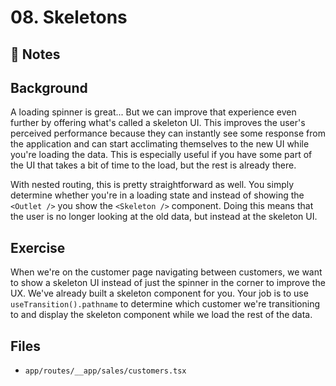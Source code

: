 # 08. Skeletons

## 📝 Notes

## Background

A loading spinner is great... But we can improve that experience even further by offering what's called a skeleton UI. This improves the user's perceived performance because they can instantly see some response from the application and can start acclimating themselves to the new UI while you're loading the data. This is especially useful if you have some part of the UI that takes a bit of time to the load, but the rest is already there.

With nested routing, this is pretty straightforward as well. You simply determine whether you're in a loading state and instead of showing the `<Outlet />` you show the `<Skeleton />` component. Doing this means that the user is no longer looking at the old data, but instead at the skeleton UI.

## Exercise

When we're on the customer page navigating between customers, we want to show a skeleton UI instead of just the spinner in the corner to improve the UX. We've already built a skeleton component for you. Your job is to use `useTransition().pathname` to determine which customer we're transitioning to and display the skeleton component while we load the rest of the data.

## Files

- `app/routes/__app/sales/customers.tsx`
